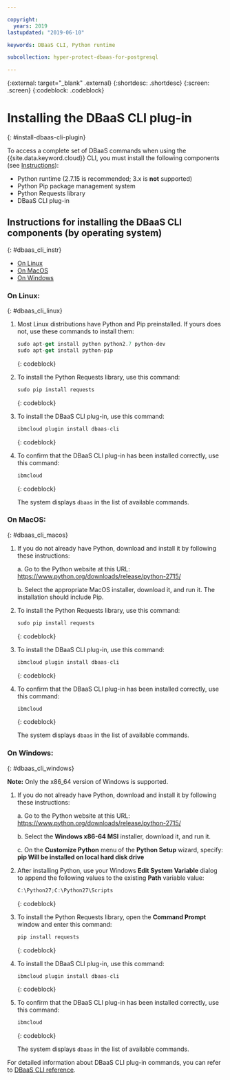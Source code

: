 ```yaml
---

copyright:
  years: 2019
lastupdated: "2019-06-10"

keywords: DBaaS CLI, Python runtime

subcollection: hyper-protect-dbaas-for-postgresql

---
```


{:external: target="_blank" .external}
{:shortdesc: .shortdesc}
{:screen: .screen}
{:codeblock: .codeblock}


# Installing the DBaaS CLI plug-in
{: #install-dbaas-cli-plugin}

To access a complete set of DBaaS commands when using the {{site.data.keyword.cloud}} CLI, you must install the following components (see [Instructions](#dbaas_cli_instr)):

- Python runtime (2.7.15 is recommended; 3.x is **not** supported)
- Python Pip package management system
- Python Requests library
- DBaaS CLI plug-in

## Instructions for installing the DBaaS CLI components (by operating system)
{: #dbaas_cli_instr}

- [On Linux](#dbaas_cli_linux)
- [On MacOS](#dbaas_cli_macos)
- [On Windows](#dbaas_cli_windows)

### On Linux:
{: #dbaas_cli_linux}

1. Most Linux distributions have Python and Pip preinstalled. If yours does not, use these commands to install them:

   ```javascript
   sudo apt-get install python python2.7 python-dev
   sudo apt-get install python-pip
   ```
   {: codeblock}

2. To install the Python Requests library, use this command:

   ```javascript
   sudo pip install requests
   ```
   {: codeblock}

3. To install the DBaaS CLI plug-in, use this command:

   ```javascript
   ibmcloud plugin install dbaas-cli
   ```
   {: codeblock}

4. To confirm that the DBaaS CLI plug-in has been installed correctly, use this command:

   ```javascript
   ibmcloud
   ```
   {: codeblock}

   The system displays `dbaas` in the list of available commands.

### On MacOS:
{: #dbaas_cli_macos}

1. If you do not already have Python, download and install it by following these instructions:

    a. Go to the Python website at this URL: https://www.python.org/downloads/release/python-2715/

    b. Select the appropriate MacOS installer, download it, and run it. The installation should include Pip.

2. To install the Python Requests library, use this command:

   ```javascript
   sudo pip install requests
   ```
   {: codeblock}

3. To install the DBaaS CLI plug-in, use this command:

   ```javascript
   ibmcloud plugin install dbaas-cli
   ```
   {: codeblock}

4. To confirm that the DBaaS CLI plug-in has been installed correctly, use this command:

   ```javascript
   ibmcloud
   ```
   {: codeblock}

   The system displays `dbaas` in the list of available commands.

### On Windows:
{: #dbaas_cli_windows}

**Note:** Only the x86_64 version of Windows is supported.

1. If you do not already have Python, download and install it by following these instructions:

    a. Go to the Python website at this URL: https://www.python.org/downloads/release/python-2715/

    b. Select the **Windows x86-64 MSI** installer, download it, and run it.

    c. On the **Customize Python** menu of the **Python Setup** wizard, specify: **pip Will be installed on local hard disk drive**

2. After installing Python, use your Windows **Edit System Variable** dialog to
   append the following values to the existing **Path** variable value:

   ```javascript
   C:\Python27;C:\Python27\Scripts
   ```
   {: codeblock}

3. To install the Python Requests library, open the **Command Prompt** window and enter this command:

   ```javascript
   pip install requests
   ```
   {: codeblock}

4. To install the DBaaS CLI plug-in, use this command:

   ```javascript
   ibmcloud plugin install dbaas-cli
   ```
   {: codeblock}

5. To confirm that the DBaaS CLI plug-in has been installed correctly, use this command:

   ```javascript
   ibmcloud
   ```
   {: codeblock}

   The system displays `dbaas` in the list of available commands.

For detailed information about DBaaS CLI plug-in commands, you can refer to [DBaaS CLI reference](/docs/services/hyper-protect-dbaas-for-postgresql?topic=hyper-protect-dbaas-for-postgresql-dbaas_cli_plugin).
